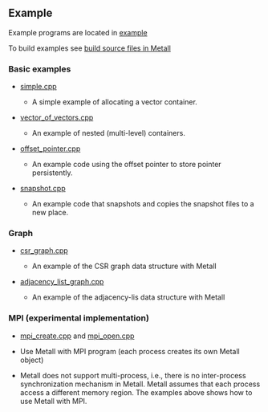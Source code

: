 ## Example

Example programs are located in [example](https://github.com/LLNL/metall/tree/develop/example)

To build examples see [build source files in Metall](./advanced/build_sources.md)

### Basic examples

* [simple.cpp](https://github.com/LLNL/metall/tree/develop/example/simple.cpp)
    * A simple example of allocating a vector container.

* [vector_of_vectors.cpp](https://github.com/LLNL/metall/tree/develop/example/vector_of_vectors.cpp)
    * An example of nested (multi-level) containers.

* [offset_pointer.cpp](https://github.com/LLNL/metall/tree/develop/example/offset_pointer.cpp)
    * An example code using the offset pointer to store pointer persistently.

* [snapshot.cpp](https://github.com/LLNL/metall/tree/develop/example/snapshot.cpp)
    * An example code that snapshots and copies the snapshot files to a new place.


### Graph

* [csr_graph.cpp](https://github.com/LLNL/metall/tree/develop/example/csr_graph.cpp)
    * An example of the CSR graph data structure with Metall
    
* [adjacency_list_graph.cpp](https://github.com/LLNL/metall/tree/develop/example/adjacency_list_graph.cpp)
    * An example of the adjacency-lis data structure with Metall
	
	
### MPI (experimental implementation)

* [mpi_create.cpp](https://github.com/LLNL/metall/tree/develop/example/mpi_create.cpp) and [mpi_open.cpp](https://github.com/LLNL/metall/tree/develop/example/mpi_open.cpp)

* Use Metall with MPI program (each process creates its own Metall object)

* Metall does not support multi-process, i.e., there is no inter-process synchronization mechanism in Metall. Metall assumes that each process access a different memory region. The examples above shows how to use Metall with MPI.
